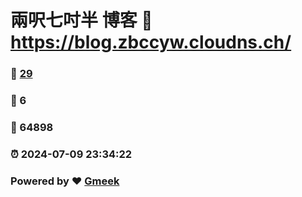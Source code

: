 # 兩呎七吋半 博客 :link: https://blog.zbccyw.cloudns.ch/ 
### :page_facing_up: [29](https://blog.zbccyw.cloudns.ch//tag.html) 
### :speech_balloon: 6 
### :hibiscus: 64898 
### :alarm_clock: 2024-07-09 23:34:22 
### Powered by :heart: [Gmeek](https://github.com/Meekdai/Gmeek)
